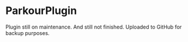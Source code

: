 # ParkourPlugin
Plugin still on maintenance. And still not finished. Uploaded to GitHub for backup purposes.
